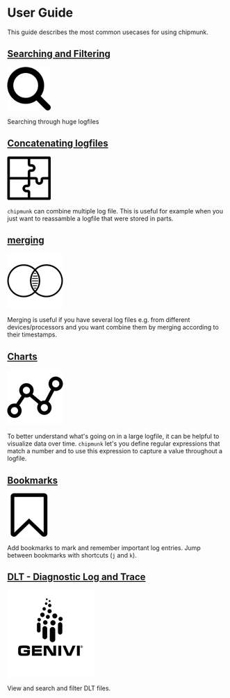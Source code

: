 # User Guide

This guide describes the most common usecases for using chipmunk.

## [Searching and Filtering](searching_and_filtering.md)

<img src="assets/magnifying-search-lenses-tool.png" width="100" height="100">

Searching through huge logfiles

## [Concatenating logfiles](concatenation.md)

<img src="assets/glue_together.png" width="100" height="100">

`chipmunk` can combine multiple log file. This is useful for example
when you just want to reassamble a logfile that were stored in parts.

## [merging](merging.md)

![](assets/intersection.png)

Merging is useful if you have several log files e.g. from different
devices/processors and you want combine them by merging according to their
timestamps.

## [Charts](charts.md)

![](assets/chart.png)

To better understand what's going on in a large logfile, it can be helpful to visualize data over
time. `chipmunk` let's you define regular expressions that match a number and to use this expression
to capture a value throughout a logfile.

## [Bookmarks](bookmarks.md)

<img src="assets/bookmark_sign.png" width="100" height="100">

Add bookmarks to mark and remember important log entries. Jump between bookmarks with shortcuts (`j` and `k`).

## [DLT - Diagnostic Log and Trace](dlt.md)

<img src="assets/dlt.png" width="200" height="200">

View and search and filter DLT files.